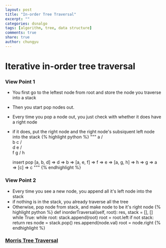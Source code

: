 ```yaml
---
layout: post
title: "In-order Tree Traversal"
excerpt: ""
categories: dsnalgo
tags: [algorithm, tree, data structure]
comments: true
share: true
author: chungyu
---
```


# Iterative in-order tree traversal

### View Point 1
  - You first go to the leftest node from root and store the node you traverse into a stack
  - Then you start pop nodes out.
  - Every time you pop a node out, you just check with whether it does have a right node
  - if it does, put the right node and the right node's subsiquent left node into the stack
{% highlight python %}
"""
    a
    /\
   b  c
  /\
 d  e
    /\
    f g
      /
      h

    insert     pop
   [a, b, d] => d
             => b
=> [a, e, f] => f
             => e
=> [a, g, h] => h
             => g
             => a
=> [c]       => c
"""
{% endhighlight %}

### View Point 2
  - Every time you see a new node, you append all it's left node into the stack
  - if nothing is in the stack, you already traverse all the tree
  - Otherwise, pop node from stack, and make node to be it's right node
  {% highlight python %}
def inorderTraversal(self, root):
    res, stack = [], []
    while True:
        while root:
            stack.append(root)
            root = root.left
        if not stack:
            return res
        node = stack.pop()
        res.append(node.val)
        root = node.right
  {% endhighlight %}

### [Morris Tree Traversal](http://www.cnblogs.com/AnnieKim/archive/2013/06/15/MorrisTraversal.html)
